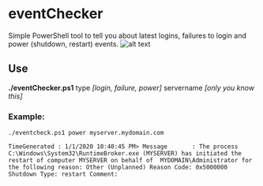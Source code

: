 # eventChecker
Simple PowerShell tool to tell you about latest logins, failures to login and power (shutdown, restart) events. 
 ![alt text](https://i.imgur.com/uR3bItw.png "Logo Title Text 1")
 
 ## Use
 
 **./eventChecker.ps1** type *[login, failure, power]* servername *[only you know this]*
 
 ### Example:
 
 `./eventcheck.ps1 power myserver.mydomain.com`
 
 `TimeGenerated : 1/1/2020 10:40:45 PM>
 Message       : The process C:\Windows\System32\RuntimeBroker.exe (MYSERVER) has initiated the restart of computer MYSERVER on behalf of 
               MYDOMAIN\Administrator for the following reason: Other (Unplanned)
                 Reason Code: 0x5000000
                 Shutdown Type: restart
                 Comment:`
